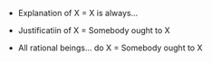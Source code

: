- Explanation of X = X is always...
- Justificatiin of X = Somebody ought to X

- All rational beings... do X = Somebody ought to X